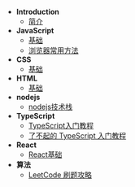 * **Introduction**
  - [简介](README.md)
* **JavaScript**
  - [基础](./javascript/base.md)
  - [浏览器常用方法](./javascript/browser.md)
* **CSS**
  - [基础](./css/base.md)
* **HTML**
  - [基础](./html/base.md)
* **nodejs**
  - [nodejs技术栈](https://www.nodejs.red/#/)
* **TypeScript**
  - [TypeScript入门教程](https://ts.xcatliu.com/introduction/index.html)
  - [了不起的 TypeScript 入门教程](https://juejin.cn/post/6844904182843965453)
* **React**
  - [React基础](/react/base.md)
* **算法**
  - [LeetCode 刷题攻略](https://github.com/youngyangyang04/leetcode-master)